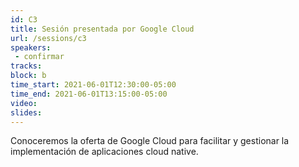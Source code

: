```yaml
---
id: C3
title: Sesión presentada por Google Cloud
url: /sessions/c3
speakers:
 - confirmar
tracks:
block: b
time_start: 2021-06-01T12:30:00-05:00
time_end: 2021-06-01T13:15:00-05:00
video:
slides:
---
```


Conoceremos la oferta de Google Cloud para facilitar y gestionar la implementación de aplicaciones cloud native.
